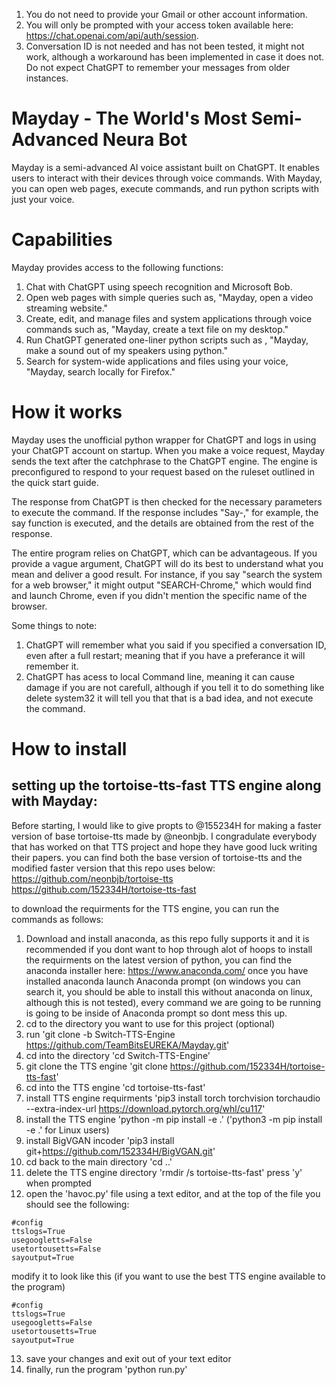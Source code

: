 1. You do not need to provide your Gmail or other account information.
2. You will only be prompted with your access token available here: https://chat.openai.com/api/auth/session.
3. Conversation ID is not needed and has not been tested, it might not work, although a workaround has been implemented in case it does not. Do not expect ChatGPT to remember your messages from older instances.

# Mayday - The World's Most Semi-Advanced Neura Bot

Mayday is a semi-advanced AI voice assistant built on ChatGPT. It enables users to interact with their devices through voice commands. With Mayday, you can open web pages, execute commands, and run python scripts with just your voice.

# Capabilities

Mayday provides access to the following functions:

   1. Chat with ChatGPT using speech recognition and Microsoft Bob.
   2. Open web pages with simple queries such as, "Mayday, open a video streaming website."
   3. Create, edit, and manage files and system applications through voice commands such as, "Mayday, create a text file on my desktop."
   4. Run ChatGPT generated one-liner python scripts such as , "Mayday, make a sound out of my speakers using python."
   5. Search for system-wide applications and files using your voice, "Mayday, search locally for Firefox."

# How it works

Mayday uses the unofficial python wrapper for ChatGPT and logs in using your ChatGPT account on startup. When you make a voice request, Mayday sends the text after the catchphrase to the ChatGPT engine. The engine is preconfigured to respond to your request based on the ruleset outlined in the quick start guide.

The response from ChatGPT is then checked for the necessary parameters to execute the command. If the response includes "Say-," for example, the say function is executed, and the details are obtained from the rest of the response.

The entire program relies on ChatGPT, which can be advantageous. If you provide a vague argument, ChatGPT will do its best to understand what you mean and deliver a good result. For instance, if you say "search the system for a web browser," it might output "SEARCH-Chrome," which would find and launch Chrome, even if you didn't mention the specific name of the browser.

Some things to note:
1. ChatGPT will remember what you said if you specified a conversation ID, even after a full restart; meaning that if you have a preferance it will remember it.
2. ChatGPT has acess to local Command line, meaning it can cause damage if you are not carefull, although if you tell it to do something like delete system32 it will tell you that that is a bad idea, and not execute the command.

# How to install

## setting up the tortoise-tts-fast TTS engine along with Mayday:
Before starting, I would like to give propts to @155234H for making a faster version of base tortoise-tts made by @neonbjb. I congradulate everybody that has worked on that TTS project and hope they have good luck writing their papers. you can find both the base version of tortoise-tts and the modified faster version that this repo uses below:
https://github.com/neonbjb/tortoise-tts
https://github.com/152334H/tortoise-tts-fast

to download the requirments for the TTS engine, you can run the commands as follows:

1. Download and install anaconda, as this repo fully supports it and it is recommended if you dont want to hop through alot of hoops to install the requirments on the latest version of python, you can find the anaconda installer here: https://www.anaconda.com/ once you have installed anaconda launch Anaconda prompt (on windows you can search it, you should be able to install this without anaconda on linux, although this is not tested), every command we are going to be running is going to be inside of Anaconda prompt so dont mess this up.
2. cd to the directory you want to use for this project (optional)
3. run 'git clone -b Switch-TTS-Engine https://github.com/TeamBitsEUREKA/Mayday.git'
4. cd into the directory 'cd Switch-TTS-Engine'
5. git clone the TTS engine 'git clone https://github.com/152334H/tortoise-tts-fast'
6. cd into the TTS engine 'cd tortoise-tts-fast'
7. install TTS engine requirments 'pip3 install torch torchvision torchaudio --extra-index-url https://download.pytorch.org/whl/cu117'
8. install the TTS engine 'python -m pip install -e .' ('python3 -m pip install -e .' for Linux users)
9. install BigVGAN incoder 'pip3 install git+https://github.com/152334H/BigVGAN.git'
10. cd back to the main directory 'cd ..'
11. delete the TTS engine directory 'rmdir /s tortoise-tts-fast' press 'y' when prompted
12. open the 'havoc.py' file using a text editor, and at the top of the file you should see the following:
```
#config
ttslogs=True
usegoogletts=False
usetortousetts=False
sayoutput=True
```
modify it to look like this (if you want to use the best TTS engine available to the program)
```
#config
ttslogs=True
usegoogletts=False
usetortousetts=True
sayoutput=True
```
13. save your changes and exit out of your text editor
14. finally, run the program 'python run.py'
